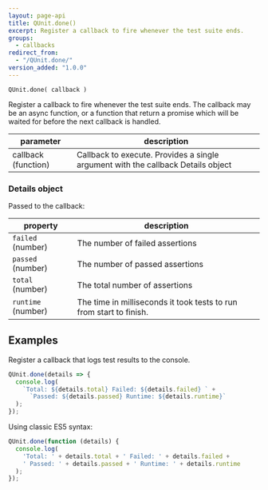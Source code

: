 ```yaml
---
layout: page-api
title: QUnit.done()
excerpt: Register a callback to fire whenever the test suite ends.
groups:
  - callbacks
redirect_from:
  - "/QUnit.done/"
version_added: "1.0.0"
---
```


`QUnit.done( callback )`

Register a callback to fire whenever the test suite ends. The callback may be an async function, or a function that return a promise which will be waited for before the next callback is handled.

| parameter | description |
|-----------|-------------|
| callback (function) | Callback to execute. Provides a single argument with the callback Details object |

### Details object

Passed to the callback:

| property | description |
|-----------|-------------|
| `failed` (number) | The number of failed assertions |
| `passed` (number) | The number of passed assertions |
| `total` (number) | The total number of assertions |
| `runtime` (number) | The time in milliseconds it took tests to run from start to finish. |

## Examples

Register a callback that logs test results to the console.

```js
QUnit.done(details => {
  console.log(
    `Total: ${details.total} Failed: ${details.failed} ` +
      `Passed: ${details.passed} Runtime: ${details.runtime}`
  );
});
```

Using classic ES5 syntax:

```js
QUnit.done(function (details) {
  console.log(
    'Total: ' + details.total + ' Failed: ' + details.failed +
    ' Passed: ' + details.passed + ' Runtime: ' + details.runtime
  );
});
```
